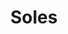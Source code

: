 ---
title: Soles
date: 
draft: false

# descripcion
description : Aros espectaculares! En plata 925 y cristal Swarovski. Simplemente bellísimos.

materials: Plata 925

color: 

dimensions: Largo 3.5cm

code: 01-10-0995

type: "Aros"

categories: []

price: $7.940,00

price_eftvo: $6.750,00

# Images
# first image will be shown in the product page
images:
  # - image: "images/path_to_image"
  # La ubicacion de las imagenes es imagenes/Aros/Aros.Cristal Swarovski/01-10-0995-soles
  - image: "./images/aros/cristal_swarovski/01-10-0995-soles_a.jpg"
  - image: "./images/aros/cristal_swarovski/01-10-0995-soles_b.jpg"
---